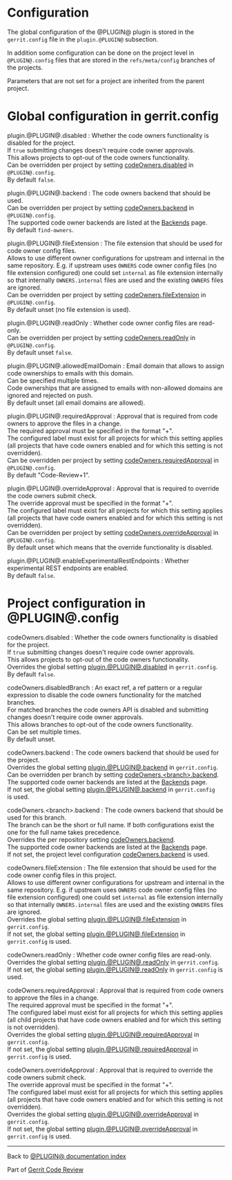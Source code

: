 # Configuration

The global configuration of the @PLUGIN@ plugin is stored in the `gerrit.config`
file in the `plugin.@PLUGIN@` subsection.

In addition some configuration can be done on the project level in
`@PLUGIN@.config` files that are stored in the `refs/meta/config` branches of
the projects.

Parameters that are not set for a project are inherited from the parent project.

# <a id="globalConfiguration">Global configuration in gerrit.config</a>

<a id="pluginCodeOwnersDisabled">plugin.@PLUGIN@.disabled</a>
:       Whether the code owners functionality is disabled for the project.\
        If `true` submitting changes doesn't require code owner approvals.\
        This allows projects to opt-out of the code owners functionality.\
        Can be overridden per project by setting
        [codeOwners.disabled](#codeOwnersDisabled) in
        `@PLUGIN@.config`.\
        By default `false`.

<a id="pluginCodeOwnersBackend">plugin.@PLUGIN@.backend</a>
:       The code owners backend that should be used.\
        Can be overridden per project by setting
        [codeOwners.backend](#codeOwnersBackend) in
        `@PLUGIN@.config`.\
        The supported code owner backends are listed at the
        [Backends](backends.html) page.\
        By default `find-owners`.

<a id="pluginCodeOwnersFileExtension">plugin.@PLUGIN@.fileExtension</a>
:       The file extension that should be used for code owner config files.\
        Allows to use different owner configurations for upstream and internal
        in the same repository. E.g. if upstream uses `OWNERS` code owner config
        files (no file extension configured) one could set `internal` as file
        extension internally so that internally `OWNERS.internal` files are used
        and the existing `OWNERS` files are ignored.\
        Can be overridden per project by setting
        [codeOwners.fileExtension](#codeOwnersFileExtension) in
        `@PLUGIN@.config`.\
        By default unset (no file extension is used).

<a id="pluginCodeOwnersReadOnly">plugin.@PLUGIN@.readOnly</a>
:       Whether code owner config files are read-only.\
        Can be overridden per project by setting
        [codeOwners.readOnly](#codeOwnersReadOnly) in
        `@PLUGIN@.config`.\
        By default unset `false`.

<a id="pluginCodeOwnersAllowedEmailDomain">plugin.@PLUGIN@.allowedEmailDomain</a>
:       Email domain that allows to assign code ownerships to emails with this
        domain.\
        Can be specified multiple times.\
        Code ownerships that are assigned to emails with non-allowed domains are
        ignored and rejected on push.\
        By default unset (all email domains are allowed).

<a id="pluginCodeOwnersRequiredApproval">plugin.@PLUGIN@.requiredApproval</a>
:       Approval that is required from code owners to approve the files in a
        change.\
        The required approval must be specified in the format
        "<label-name>+<label-value>".\
        The configured label must exist for all projects for which this setting
        applies (all projects that have code owners enabled and for which this
        setting is not overridden).\
        Can be overridden per project by setting
        [codeOwners.requiredApproval](#codeOwnersRequiredApproval) in
        `@PLUGIN@.config`.\
        By default "Code-Review+1".

<a id="pluginCodeOwnersOverrideApproval">plugin.@PLUGIN@.overrideApproval</a>
:       Approval that is required to override the code owners submit check.\
        The override approval must be specified in the format
        "<label-name>+<label-value>".\
        The configured label must exist for all projects for which this setting
        applies (all projects that have code owners enabled and for which this
        setting is not overridden).\
        Can be overridden per project by setting
        [codeOwners.overrideApproval](#codeOwnersOverrideApproval) in
        `@PLUGIN@.config`.\
        By default unset which means that the override functionality is
        disabled.

<a id="pluginCodeOwnersEnableExperimentalRestEndpoints">plugin.@PLUGIN@.enableExperimentalRestEndpoints</a>
:       Whether experimental REST endpoints are enabled.\
        By default `false`.

# <a id="projectConfiguration">Project configuration in @PLUGIN@.config</a>

<a id="codeOwnersDisabled">codeOwners.disabled</a>
:       Whether the code owners functionality is disabled for the project.\
        If `true` submitting changes doesn't require code owner approvals.\
        This allows projects to opt-out of the code owners functionality.\
        Overrides the global setting
        [plugin.@PLUGIN@.disabled](#pluginCodeOwnersDisabled) in
        `gerrit.config`.\
        By default `false`.

<a id="codeOwnersDisabledBranch">codeOwners.disabledBranch</a>
:       An exact ref, a ref pattern or a regular expression to disable the code
        owners functionality for the matched branches.\
        For matched branches the code owners API is disabled and submitting
        changes doesn't require code owner approvals.\
        This allows branches to opt-out of the code owners functionality.\
        Can be set multiple times.\
        By default unset.

<a id="codeOwnersBackend">codeOwners.backend</a>
:       The code owners backend that should be used for the project.\
        Overrides the global setting
        [plugin.@PLUGIN@.backend](#pluginCodeOwnersBackend) in `gerrit.config`.\
        Can be overridden per branch by setting
        [codeOwners.\<branch\>.backend](#codeOwnersBranchBackend).\
        The supported code owner backends are listed at the
        [Backends](backends.html) page.\
        If not set, the global setting
        [plugin.@PLUGIN@.backend](#pluginCodeOwnersBackend) in `gerrit.config`\
        is used.

<a id="codeOwnersBranchBackend">codeOwners.\<branch\>.backend</a>
:       The code owners backend that should be used for this branch.\
        The branch can be the short or full name. If both configurations exist
        the one for the full name takes precedence.\
        Overrides the per repository setting
        [codeOwners.backend](#codeOwnersBackend).\
        The supported code owner backends are listed at the
        [Backends](backends.html) page.\
        If not set, the project level configuration
        [codeOwners.backend](#codeOwnersBackend) is used.

<a id="codeOwnersFileExtension">codeOwners.fileExtension</a>
:       The file extension that should be used for the code owner config files
        in this project.\
        Allows to use different owner configurations for upstream and internal
        in the same repository. E.g. if upstream uses `OWNERS` code owner config
        files (no file extension configured) one could set `internal` as file
        extension internally so that internally `OWNERS.internal` files are used
        and the existing `OWNERS` files are ignored.\
        Overrides the global setting
        [plugin.@PLUGIN@.fileExtension](#pluginCodeOwnersFileExtension) in
        `gerrit.config`.\
        If not set, the global setting
        [plugin.@PLUGIN@.fileExtension](#pluginCodeOwnersFileExtension) in
        `gerrit.config` is used.

<a id="codeOwnersReadOnly">codeOwners.readOnly</a>
:       Whether code owner config files are read-only.\
        Overrides the global setting
        [plugin.@PLUGIN@.readOnly](#pluginCodeOwnersReadOnly) in
        `gerrit.config`.\
        If not set, the global setting
        [plugin.@PLUGIN@.readOnly](#pluginCodeOwnersReadOnly) in
        `gerrit.config` is used.

<a id="codeOwnersRequiredApproval">codeOwners.requiredApproval</a>
:       Approval that is required from code owners to approve the files in a
        change.\
        The required approval must be specified in the format
        "<label-name>+<label-value>".\
        The configured label must exist for all projects for which this setting
        applies (all child projects that have code owners enabled and for which
        this setting is not overridden).\
        Overrides the global setting
        [plugin.@PLUGIN@.requiredApproval](#pluginCodeOwnersRequiredApproval) in
        `gerrit.config`.\
        If not set, the global setting
        [plugin.@PLUGIN@.requiredApproval](#pluginCodeOwnersRequiredApproval) in
        `gerrit.config` is used.

<a id="codeOwnersOverrideApproval">codeOwners.overrideApproval</a>
:       Approval that is required to override the code owners submit check.\
        The override approval must be specified in the format
        "<label-name>+<label-value>".\
        The configured label must exist for all projects for which this setting
        applies (all projects that have code owners enabled and for which this
        setting is not overridden).\
        Overrides the global setting
        [plugin.@PLUGIN@.overrideApproval](#pluginCodeOwnersOverrideApproval) in
        `gerrit.config`.\
        If not set, the global setting
        [plugin.@PLUGIN@.overrideApproval](#pluginCodeOwnersOverrideApproval) in
        `gerrit.config` is used.

---

Back to [@PLUGIN@ documentation index](index.html)

Part of [Gerrit Code Review](../../../Documentation/index.html)

